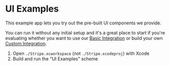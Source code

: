 # UI Examples

This example app lets you try out the pre-built UI components we provide.

You can run it without any initial setup and it's a great place to start if you're evaluating whether you want to use our [Basic Integration](/Example/Basic%20Integration/README.md) or build your own [Custom Integration](/Example/Custom%20Integration/README.md).

1. Open `./Stripe.xcworkspace` (not `./Stripe.xcodeproj`) with Xcode
2. Build and run the "UI Examples" scheme
